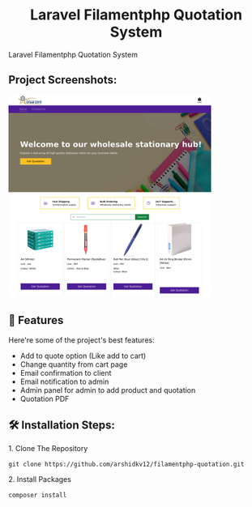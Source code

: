 <h1 align="center" id="title">Laravel Filamentphp Quotation System</h1>

<p id="description">Laravel Filamentphp Quotation System</p>

<h2>Project Screenshots:</h2>

<img src="https://github.com/arshidkv12/filamentphp-quotation/blob/main/public/images/screenshot.png?raw=true" alt="project-screenshot" width="400" height="400/">

  
  
<h2>🧐 Features</h2>

Here're some of the project's best features:

*   Add to quote option (Like add to cart)
*   Change quantity from cart page
*   Email confirmation to client
*   Email notification to admin
*   Admin panel for admin to add product and quotation
*   Quotation PDF

<h2>🛠️ Installation Steps:</h2>

<p>1. Clone The Repository</p>

```
git clone https://github.com/arshidkv12/filamentphp-quotation.git
```

<p>2. Install Packages</p>

```
composer install
```